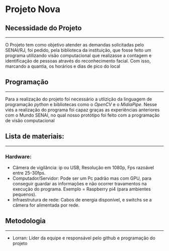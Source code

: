 # Projeto Nova

## Necessidade do Projeto

---

O Projeto tem como objetivo atender as demandas solicitadas pelo SENAI/RJ, foi pedido, pela biblioteca da instituição, que fosse feito um programa utilizando visão computacional
que realizasse a contagem e identificação de pessoas através do reconhecimento facial. Com isso, marcando a quantia, os horários e dias de pico do local

## Programação

---

Para a realização do projeto foi necessário a utlizição da linguagem de programação *python* e bibliotecas como o *OpenCV* e o *MidiaPipe*. Nesse viés a realização do programa foi 
capaz graças as experiências anteriores com o Mundo SENAI, no qual nosso protótipo foi feito com a programação de visão computacional 

## Lista de materiais:

---

### Hardware:

- Câmera de vigilância:  ip ou USB, Resolução em 1080p, Fps razoável entre 25-30fps.
- Computador/Servidor: Pode ser um Pc padrão mas com GPU, para conseguir guardar as informações e não ocorrer travamentos na execução do programa. Exemplo = Raspberry pi4 (para ambientes pequenos).
- Infraestrutura de rede: Cabos de energia disponível, e switchs se a câmera for alimentada por rede.


## Metodologia

---

- Lorran: Líder da equipe e responsável pelo github e programação do projeto
